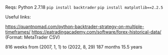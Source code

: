 Reqs:
Python 2.7.18
`pip install backtrader`
`pip install matplotlib==2.2.5`

Useful links:

https://quantnomad.com/python-backtrader-strategy-on-multiple-timeframes/
https://eatradingacademy.com/software/forex-historical-data/ (Format: MetaTrader CSV)

816 weeks from (2007, 1, 1) to (2022, 8, 29)
187 months
15.5 years